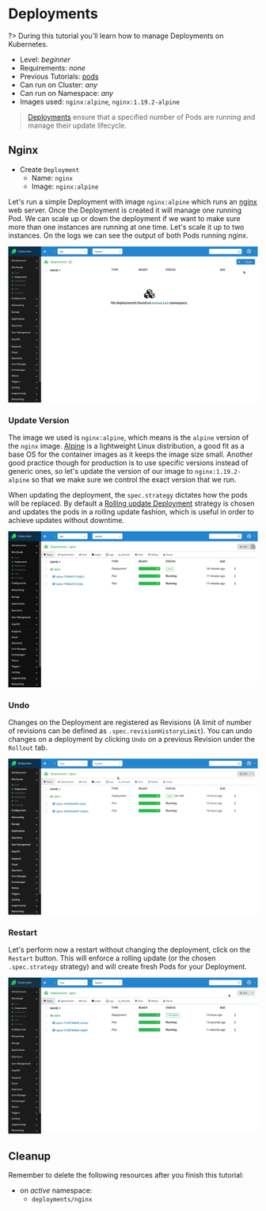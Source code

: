 # Deployments

?> During this tutorial you'll learn how to manage Deployments on Kubernetes.

* Level: *beginner*
* Requirements: *none*
* Previous Tutorials: [pods](/tutorials/workloads/pods/)
* Can run on Cluster: *any*
* Can run on Namespace: *any*
* Images used: `nginx:alpine`, `nginx:1.19.2-alpine`

> [Deployments](https://kubernetes.io/docs/concepts/workloads/controllers/deployment/) ensure that a specified number of Pods are running and manage their update lifecycle.

## Nginx

* Create `Deployment`
  * Name: `nginx`
  * Image: `nginx:alpine`

Let's run a simple Deployment with image `nginx:alpine` which runs an [nginx](https://www.nginx.com/) web server. Once the Deployment is created it will manage one running Pod. We can scale up or down the deployment if we want to make sure more than one instances are running at one time. Let's scale it up to two instances. On the logs we can see the output of both Pods running nginx.

![Nginx Deployment](images/deployments-nginx.gif)

### Update Version

The image we used is `nginx:alpine`, which means is the `alpine` version of the `nginx` image. [Alpine] is a lightweight Linux distribution, a good fit as a base OS for the container images as it keeps the image size small. Another good practice though for production is to use specific versions instead of generic ones, so let's update the version of our image to `nginx:1.19.2-alpine` so that we make sure we control the exact version that we run.

When updating the deployment, the `spec.strategy` dictates how the pods will be replaced. By default a [Rolling update Deployment] strategy is chosen and updates the pods in a rolling update fashion, which is useful in order to achieve updates without downtime.

[Rolling Update Deployment]: https://kubernetes.io/docs/concepts/workloads/controllers/deployment/#rolling-update-deployment
[Alpine]: https://alpinelinux.org/about/

![Nginx Deployment Update version](images/deployments-nginx-update-version.gif)

### Undo

Changes on the Deployment are registered as Revisions (A limit of number of revisions can be defined as `.spec.revisionHistoryLimit`). You can undo changes on a deployment by clicking `Undo` on a previous Revision under the `Rollout` tab.

![Nginx Deployment Undo](images/deployments-nginx-undo.gif)

### Restart

Let's perform now a restart without changing the deployment, click on the `Restart` button. This will enforce a rolling update (or the chosen `.spec.strategy` strategy) and will create fresh Pods for your Deployment.

![Nginx Deployment Restart](images/deployments-nginx-restart.gif)

## Cleanup

Remember to delete the following resources after you finish this tutorial:

* on _active_ namespace:
  * `deployments/nginx`
